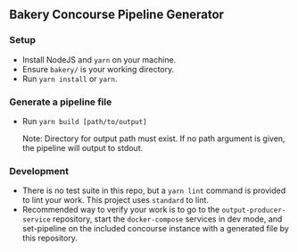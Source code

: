 ## Bakery Concourse Pipeline Generator

### Setup
- Install NodeJS and `yarn` on your machine.
- Ensure `bakery/` is your working directory.
- Run `yarn install` or `yarn`.

### Generate a pipeline file
- Run `yarn build [path/to/output]`
  
  Note: Directory for output path must exist. If no path argument is given, the pipeline will output to stdout.

### Development
- There is no test suite in this repo, but a `yarn lint` command is provided to lint your work. This project uses `standard` to lint.
- Recommended way to verify your work is to go to the `output-producer-service` repository, start the `docker-compose` services in dev mode, and set-pipeline on the included concourse instance with a generated file by this repository.